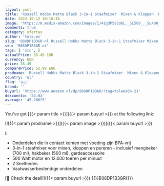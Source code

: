 ```yaml
---
layout: post
title: 'Russell Hobbs Matte Black 3-in-1 Staafmixer  Mixen & Kloppen  Pureren  700 ML  500 Watt  24702-56'
date: 2024-10-12 10:10:16
image: 'https://m.media-amazon.com/images/I/41gdP58CobL._SL500_._SL400_.jpg'
comments: true
category: ofertas
author: 'tole.es'
slug: 'B08DP1B3GR-nl Russell Hobbs Matte Black 3-in-1 Staafmixer Mixen &...'
sku: 'B08DP1B3GR-nl'
tags: [ '🇳🇱', ]
actualPrice: 35.49 EUR
currency: EUR
price: 35.49
comparePrice: 52.99 EUR
prodname: 'Russell Hobbs Matte Black 3-in-1 Staafmixer  Mixen & Kloppen  Pureren  700 ML  500 Watt  24702-56'
country: 'nl'
flag: '🇳🇱'
brand: ''
buyurl: 'https://www.amazon.nl/dp/B08DP1B3GR/?tag=tolees0b-21'
descuento: '33.03'
average: '45.28625'
---
```


You've got [{{< param title >}}]({{< param buyurl >}}) at the following link:

[![{{< param prodname >}}]({{< param image >}})]({{< param buyurl >}})

ℹ️:

- Onderdelen die in contact komen met voeding zijn BPA-vrij
- 3-in-1 staafmixer voor mixen, kloppen en pureren - inclusief mengbeker (700 ml), hakbeker (500 ml), gardeaccessoire
- 500 Watt motor en 12.000 toeren per minuut
- 2 Snelheden
- Vaatwasserbestendige onderdelen

[🛒 Check the deal!!]({{< param buyurl >}})
{{<world>}}B08DP1B3GR{{</world>}}
